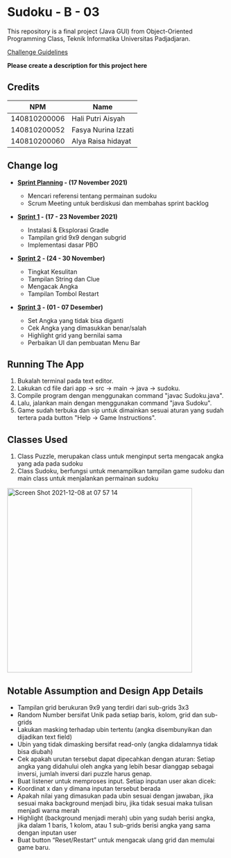 # Sudoku - B - 03

This repository is a final project (Java GUI) from Object-Oriented Programming Class, Teknik Informatika Universitas Padjadjaran. 

[Challenge Guidelines](challenge-guideline.md)

**Please create a description for this project here**

## Credits
| NPM           | Name        |
| ------------- |---------------------|
| 140810200006  | Hali Putri Aisyah   |
| 140810200052  | Fasya Nurina Izzati |
| 140810200060  | Alya Raisa hidayat  |

## Change log
- **[Sprint Planning](changelog/sprint-planning.md) - (17 November 2021)** 
  -   Mencari referensi tentang permainan sudoku
  -   Scrum Meeting untuk berdiskusi dan membahas sprint backlog
 
- **[Sprint 1](changelog/sprint-1.md) - (17 - 23 November 2021)** 
   - Instalasi & Eksplorasi Gradle
   - Tampilan grid 9x9 dengan subgrid     
   - Implementasi dasar PBO            

- **[Sprint 2](changelog/sprint-2.md) - (24 - 30 November)** 
   - Tingkat Kesulitan
   - Tampilan String dan Clue          
   - Mengacak Angka              
   - Tampilan Tombol Restart 
   
- **[Sprint 3](changelog/sprint-3.md) - (01 - 07 Desember)** 
   - Set Angka yang tidak bisa diganti    
   - Cek Angka yang dimasukkan benar/salah 
   - Highlight grid yang bernilai sama
   - Perbaikan UI dan pembuatan Menu Bar 

## Running The App

1. Bukalah terminal pada text editor.
2. Lakukan cd file dari app -> src -> main -> java -> sudoku.
3. Compile program dengan menggunakan command "javac Sudoku.java".
4. Lalu, jalankan main dengan menggunakan command "java Sudoku".
5. Game sudah terbuka dan sip untuk dimainkan sesuai aturan yang sudah tertera pada button "Help -> Game Instructions".

## Classes Used

1. Class Puzzle, merupakan class untuk menginput serta mengacak angka yang ada pada sudoku
2. Class Sudoku, berfungsi untuk menampilkan tampilan game sudoku dan main class untuk menjalankan permainan sudoku

<img width="426" alt="Screen Shot 2021-12-08 at 07 57 14" src="https://user-images.githubusercontent.com/79495345/145129587-a583bd3b-3ea8-49e0-88e5-d4c272df1e11.png">

## Notable Assumption and Design App Details
- Tampilan grid berukuran 9x9 yang terdiri dari sub-grids 3x3
- Random Number bersifat Unik pada setiap baris, kolom, grid dan sub-grids
- Lakukan masking terhadap ubin tertentu (angka disembunyikan dan dijadikan text field)
- Ubin yang tidak dimasking bersifat read-only (angka didalamnya tidak bisa diubah)
- Cek apakah urutan tersebut dapat dipecahkan dengan aturan: Setiap angka yang didahului oleh angka yang lebih besar dianggap sebagai inversi, jumlah inversi dari puzzle harus genap.
- Buat listener untuk memproses input. Setiap inputan user akan dicek:
- Koordinat x dan y dimana inputan tersebut berada
- Apakah nilai yang dimasukan pada ubin sesuai dengan jawaban, jika sesuai maka background menjadi biru, jika tidak sesuai maka tulisan menjadi warna merah
- Highlight (background menjadi merah) ubin yang sudah berisi angka, jika dalam 1 baris, 1 kolom, atau 1 sub-grids berisi angka yang sama dengan inputan user
- Buat button “Reset/Restart” untuk mengacak ulang grid dan memulai game baru.
